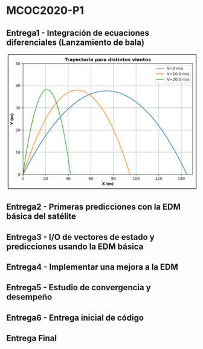 # MCOC2020-P1

## Entrega1 - Integración de ecuaciones diferenciales (Lanzamiento de bala) 

![alt text](https://github.com/LucasRaggio/MCOC2020-P1/blob/master/Entrega%201/Trayectoria_bala_negro.png?raw=true)



## Entrega2 - Primeras predicciones con la EDM básica del satélite




## Entrega3 - I/O de vectores de estado y predicciones usando la EDM básica


## Entrega4 - Implementar una mejora a la EDM

## Entrega5 - Estudio de convergencia y desempeño

## Entrega6 - Entrega inicial de código

## Entrega Final

